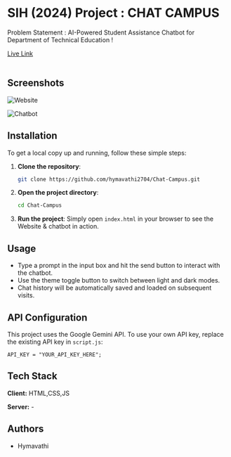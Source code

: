 



# SIH (2024) Project : CHAT CAMPUS

Problem Statement : AI-Powered Student Assistance Chatbot for Department of Technical Education !

<a href="https://swapan-code.github.io/Gemini-Chatbot-Frontend-Project/" target="_blank">Live Link</a>
<br>
<br>

## Screenshots


![Website](https://github.com/user-attachments/assets/a515329e-b31c-478b-aafc-5f81b38d2100)

![Chatbot](https://github.com/user-attachments/assets/5496941b-f15e-4964-8147-b5c06cbf98d8)


## Installation

To get a local copy up and running, follow these simple steps:

1. **Clone the repository**:
    ```bash
    git clone https://github.com/hymavathi2704/Chat-Campus.git
    ```
   
2. **Open the project directory**:
    ```bash
    cd Chat-Campus 
    ```

3. **Run the project**:
   Simply open `index.html` in your browser to see the Website & chatbot in action.



## Usage

- Type a prompt in the input box and hit the send button to interact with the chatbot.
- Use the theme toggle button to switch between light and dark modes.
- Chat history will be automatically saved and loaded on subsequent visits.

## API Configuration

This project uses the Google Gemini API. To use your own API key, replace the existing API key in `script.js`:

```.env_sample
API_KEY = "YOUR_API_KEY_HERE"; 
 ```




## Tech Stack

**Client:** HTML,CSS,JS

**Server:** - 


## Authors

- Hymavathi
